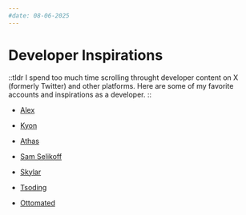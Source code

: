 ```yaml
---
#date: 08-06-2025
---
```


# Developer Inspirations

::tldr
I spend too much time scrolling throught developer content on X (formerly Twitter) and other platforms. Here are some of my favorite accounts and inspirations as a developer.
::

- [Alex](https://github.com/AlexandreFPGoncalves)

- [Kyon](https://github.com/kyon-eth)

- [Athas](https://github.com/athasdev)

- [Sam Selikoff](https://github.com/samselikoff)

- [Skylar](https://github.com/skywhoami)

- [Tsoding](https://github.com/tsoding)

- [Ottomated](https://github.com/ottomated)
